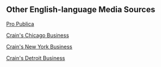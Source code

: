 ## Other English-language Media Sources

[Pro Publica](https://www.propublica.org/)

[Crain's Chicago Business](https://www.chicagobusiness.com/)

[Crain's New York Business](https://www.crainsnewyork.com/)

[Crain's Detroit Business](https://www.crainsdetroit.com/)
